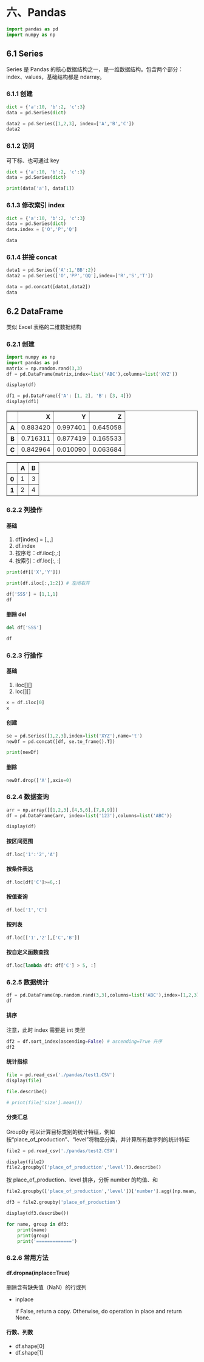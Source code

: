 # 六、Pandas

```python
import pandas as pd
import numpy as np
```

## 6.1 Series

Series 是 Pandas 的核心数据结构之一，是一维数据结构。包含两个部分：index、values，基础结构都是 ndarray。

### 6.1.1 创建

```python
dict = {'a':10, 'b':2, 'c':3}
data = pd.Series(dict)

data2 = pd.Series([1,2,3], index=['A','B','C'])
data2
```

### 6.1.2 访问

可下标、也可通过 key

```python
dict = {'a':10, 'b':2, 'c':3}
data = pd.Series(dict)

print(data['a'], data[1])
```

### 6.1.3 修改索引 index

```python
dict = {'a':10, 'b':2, 'c':3}
data = pd.Series(dict)
data.index = ['O','P','Q']

data
```

### 6.1.4 拼接 concat

```python
data1 = pd.Series({'A':1,'BB':2})
data2 = pd.Series(['O','PP','QQ'],index=['R','S','T'])

data = pd.concat([data1,data2])
data
```

## 6.2 DataFrame

类似 Excel 表格的二维数据结构

### 6.2.1 创建

```python
import numpy as np
import pandas as pd
matrix = np.random.rand(3,3)
df = pd.DataFrame(matrix,index=list('ABC'),columns=list('XYZ'))

display(df)

df1 = pd.DataFrame({'A': [1, 2], 'B': [3, 4]})
display(df1)
```

<div>
<style scoped>
    .dataframe tbody tr th:only-of-type {
        vertical-align: middle;
    }

    .dataframe tbody tr th {
        vertical-align: top;
    }
    
    .dataframe thead th {
        text-align: right;
    }

</style>
<table border="1" class="dataframe">
  <thead>
    <tr style="text-align: right;">
      <th></th>
      <th>X</th>
      <th>Y</th>
      <th>Z</th>
    </tr>
  </thead>
  <tbody>
    <tr>
      <th>A</th>
      <td>0.883420</td>
      <td>0.997401</td>
      <td>0.645058</td>
    </tr>
    <tr>
      <th>B</th>
      <td>0.716311</td>
      <td>0.877419</td>
      <td>0.165533</td>
    </tr>
    <tr>
      <th>C</th>
      <td>0.842964</td>
      <td>0.010090</td>
      <td>0.063684</td>
    </tr>
  </tbody>
</table>
</div>

<div>
<style scoped>
    .dataframe tbody tr th:only-of-type {
        vertical-align: middle;
    }

    .dataframe tbody tr th {
        vertical-align: top;
    }
    
    .dataframe thead th {
        text-align: right;
    }

</style>
<table border="1" class="dataframe">
  <thead>
    <tr style="text-align: right;">
      <th></th>
      <th>A</th>
      <th>B</th>
    </tr>
  </thead>
  <tbody>
    <tr>
      <th>0</th>
      <td>1</td>
      <td>3</td>
    </tr>
    <tr>
      <th>1</th>
      <td>2</td>
      <td>4</td>
    </tr>
  </tbody>
</table>
</div>

### 6.2.2 列操作

#### 基础

1. df[index] = [,,,]
2. df.index
3. 按序号：df.iloc[:,:]
4. 按索引：df.loc[:, :]

```python
print(df[['X','Y']])

print(df.iloc[:,1:2]) # 左闭右开
```

```python
df['SSS'] = [1,1,1]
df
```

#### 删除 del

```python
del df['SSS']

df
```

### 6.2.3 行操作

#### 基础

1. iloc[][]
2. loc[][]

```python
x = df.iloc[0]
x
```

#### 创建

```python
se = pd.Series([1,2,3],index=list('XYZ'),name='t')
newDf = pd.concat([df, se.to_frame().T])

print(newDf)
```

#### 删除

```python
newDf.drop(['A'],axis=0)
```

### 6.2.4 数据查询

```python
arr = np.array([[1,2,3],[4,5,6],[7,8,9]])
df = pd.DataFrame(arr, index=list('123'),columns=list('ABC'))

display(df)
```

#### 按区间范围

```python
df.loc['1':'2','A']
```

#### 按条件表达

```python
df.loc[df['C']>=6,:]
```

#### 按值查询

```python
df.loc['1','C']
```

#### 按列表

```python
df.loc[['1','2'],['C','B']]
```

#### 按自定义函数查找

```python
df.loc[lambda df: df['C'] > 5, :]
```

### 6.2.5 数据统计

```python
df = pd.DataFrame(np.random.rand(3,3),columns=list('ABC'),index=[1,2,3])
df
```

#### 排序

注意，此时 index 需要是 int 类型

```python
df2 = df.sort_index(ascending=False) # ascending=True 升序
df2
```

#### 统计指标

```python
file = pd.read_csv('./pandas/test1.CSV')
display(file)

file.describe()

# print(file['size'].mean())
```

#### 分类汇总

GroupBy 可以计算目标类别的统计特征，例如按“place_of_production”、“level”将物品分类，并计算所有数字列的统计特征

```python
file2 = pd.read_csv('./pandas/test2.CSV')

display(file2)
file2.groupby(['place_of_production','level']).describe()
```

按 place_of_production、level 排序，分析 number 的均值、和

```python
file2.groupby(['place_of_production','level'])['number'].agg([np.mean, np.sum])
```

```python
df3 = file2.groupby('place_of_production')

display(df3.describe())

for name, group in df3:
    print(name)
    print(group)
    print('=============')
```

### 6.2.6 常用方法

#### df.dropna(inplace=True)

删除含有缺失值（NaN）的行或列

- inplace

  If False, return a copy. Otherwise, do operation in place and return None.

#### 行数、列数

- df.shape[0]
- df.shape[1]